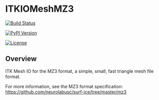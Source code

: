 # ITKIOMeshMZ3

[![Build Status](https://github.com/InsightSoftwareConsortium/ITKIOMeshMZ3/actions/workflows/build-test-package.yml/badge.svg)](https://github.com/InsightSoftwareConsortium/ITKIOMeshMZ3/actions/workflows/build-test-package.yml)

[![PyPI Version](https://img.shields.io/pypi/v/itk-iomeshmz3.svg)](https://pypi.python.org/pypi/itk-iomeshmz3)

[![License](https://img.shields.io/badge/License-Apache%202.0-blue.svg)](https://github.com/InsightSoftwareConsortium/ITKIOMeshMZ3/blob/main/LICENSE)

## Overview

ITK Mesh IO for the MZ3 format, a simple, small, fast triangle mesh file format.

For more information, see the MZ3 format specification: https://github.com/neurolabusc/surf-ice/tree/master/mz3
